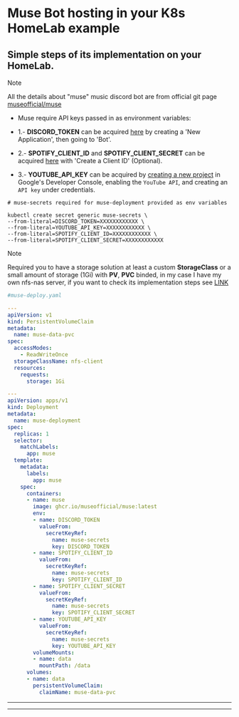 # Muse Bot hosting in your K8s HomeLab example

## Simple steps of its implementation on your HomeLab.

>[!Note]
> All the details about "muse" music discord bot are from official git page [museofficial/muse](https://github.com/museofficial/muse)

- Muse require API keys passed in as environment variables:

- 1.- **DISCORD_TOKEN** can be acquired [here](https://discordapp.com/developers/applications) by creating a 'New Application', then going to 'Bot'.

- 2.- **SPOTIFY_CLIENT_ID** and **SPOTIFY_CLIENT_SECRET** can be acquired [here](https://developer.spotify.com/dashboard) with 'Create a Client ID' (Optional).

- 3.- **YOUTUBE_API_KEY** can be acquired by [creating a new project](https://console.developers.google.com/) in Google's Developer Console, enabling the `YouTube API`, and creating an `API key` under credentials.


```shell
# muse-secrets required for muse-deployment provided as env variables

kubectl create secret generic muse-secrets \
--from-literal=DISCORD_TOKEN=XXXXXXXXXXXX \
--from-literal=YOUTUBE_API_KEY=XXXXXXXXXXXX \
--from-literal=SPOTIFY_CLIENT_ID=XXXXXXXXXXXX \
--from-literal=SPOTIFY_CLIENT_SECRET=XXXXXXXXXXXX
```


>[!Note]
> Required you to have a storage solution at least a custom **StorageClass** or a small amount of storage (1Gi) with **PV**, **PVC** binded, in my case I have my own nfs-nas server, if you want to check its implementation steps see [LINK](https://github.com/rohen21s/kubernetes/tree/main/nfsnas)

```yaml
#muse-deploy.yaml 

---
apiVersion: v1
kind: PersistentVolumeClaim
metadata:
  name: muse-data-pvc
spec:
  accessModes:
    - ReadWriteOnce
  storageClassName: nfs-client
  resources:
    requests:
      storage: 1Gi

---
apiVersion: apps/v1
kind: Deployment
metadata:
  name: muse-deployment
spec:
  replicas: 1
  selector:
    matchLabels:
      app: muse
  template:
    metadata:
      labels:
        app: muse
    spec:
      containers:
      - name: muse
        image: ghcr.io/museofficial/muse:latest
        env:
        - name: DISCORD_TOKEN
          valueFrom:
            secretKeyRef:
              name: muse-secrets
              key: DISCORD_TOKEN
        - name: SPOTIFY_CLIENT_ID
          valueFrom:
            secretKeyRef:
              name: muse-secrets
              key: SPOTIFY_CLIENT_ID
        - name: SPOTIFY_CLIENT_SECRET
          valueFrom:
            secretKeyRef:
              name: muse-secrets
              key: SPOTIFY_CLIENT_SECRET
        - name: YOUTUBE_API_KEY
          valueFrom:
            secretKeyRef:
              name: muse-secrets
              key: YOUTUBE_API_KEY
        volumeMounts:
        - name: data
          mountPath: /data
      volumes:
      - name: data
        persistentVolumeClaim:
          claimName: muse-data-pvc
```
---
---